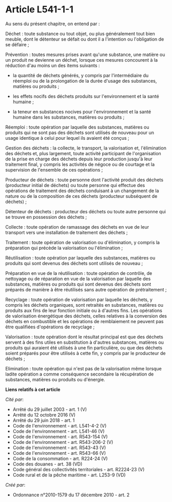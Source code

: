 # Article L541-1-1

Au sens du présent chapitre, on entend par : 

Déchet : toute substance ou tout objet, ou plus généralement tout bien meuble, dont le détenteur se défait ou dont il a
l'intention ou l'obligation de se défaire ; 

Prévention : toutes mesures prises avant qu'une substance, une matière ou un produit ne devienne un déchet, lorsque ces
mesures concourent à la réduction d'au moins un des items suivants : 

- la quantité de déchets générés, y compris par l'intermédiaire du réemploi ou de la prolongation de la durée d'usage des
substances, matières ou produits ; 

- les effets nocifs des déchets produits sur l'environnement et la santé humaine ; 

- la teneur en substances nocives pour l'environnement et la santé humaine dans les substances, matières ou produits ; 

Réemploi : toute opération par laquelle des substances, matières ou produits qui ne sont pas des déchets sont utilisés de
nouveau pour un usage identique à celui pour lequel ils avaient été conçus ; 

Gestion des déchets : la collecte, le transport, la valorisation et, l'élimination des déchets et, plus largement, toute
activité participant de l'organisation de la prise en charge des déchets depuis leur production jusqu'à leur traitement
final, y compris les activités de négoce ou de courtage et la supervision de l'ensemble de ces opérations ; 

Producteur de déchets : toute personne dont l'activité produit des déchets (producteur initial de déchets) ou toute personne
qui effectue des opérations de traitement des déchets conduisant à un changement de la nature ou de la composition de ces
déchets (producteur subséquent de déchets) ; 

Détenteur de déchets : producteur des déchets ou toute autre personne qui se trouve en possession des déchets ; 

Collecte : toute opération de ramassage des déchets en vue de leur transport vers une installation de traitement des
déchets ; 

Traitement : toute opération de valorisation ou d'élimination, y compris la préparation qui précède la valorisation ou
l'élimination ; 

Réutilisation : toute opération par laquelle des substances, matières ou produits qui sont devenus des déchets sont utilisés
de nouveau ; 

Préparation en vue de la réutilisation : toute opération de contrôle, de nettoyage ou de réparation en vue de la valorisation
par laquelle des substances, matières ou produits qui sont devenus des déchets sont préparés de manière à être réutilisés
sans autre opération de prétraitement ; 

Recyclage : toute opération de valorisation par laquelle les déchets, y compris les déchets organiques, sont retraités en
substances, matières ou produits aux fins de leur fonction initiale ou à d'autres fins. Les opérations de valorisation
énergétique des déchets, celles relatives à la conversion des déchets en combustible et les opérations de remblaiement ne
peuvent pas être qualifiées d'opérations de recyclage ; 

Valorisation : toute opération dont le résultat principal est que des déchets servent à des fins utiles en substitution à
d'autres substances, matières ou produits qui auraient été utilisés à une fin particulière, ou que des déchets soient
préparés pour être utilisés à cette fin, y compris par le producteur de déchets ; 

Elimination : toute opération qui n'est pas de la valorisation même lorsque ladite opération a comme conséquence secondaire
la récupération de substances, matières ou produits ou d'énergie.

**Liens relatifs à cet article**

_Cité par_:

  - Arrêté du 29 juillet 2003 - art. 1 (V)
  - Arrêté du 12 octobre 2016 (V)
  - Arrêté du 29 juin 2018 - art. 1
  - Code de l'environnement - art. L541-4-2 (V)
  - Code de l'environnement - art. L541-46 (V)
  - Code de l'environnement - art. R543-154 (V)
  - Code de l'environnement - art. R543-206-2 (V)
  - Code de l'environnement - art. R543-43 (V)
  - Code de l'environnement - art. R543-66 (V)
  - Code de la consommation - art. R224-24 (V)
  - Code des douanes - art. 38 (VD)
  - Code général des collectivités territoriales - art. R2224-23 (V)
  - Code rural et de la pêche maritime - art. L253-9 (VD)

_Créé par_:

  - Ordonnance n°2010-1579 du 17 décembre 2010 - art. 2
